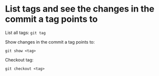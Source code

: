 # List tags and see the changes in the commit a tag points to

List all tags:
`git tag`

Show changes in the commit a tag points to:

`git show <tag>`

Checkout tag:

`git checkout <tag>`
